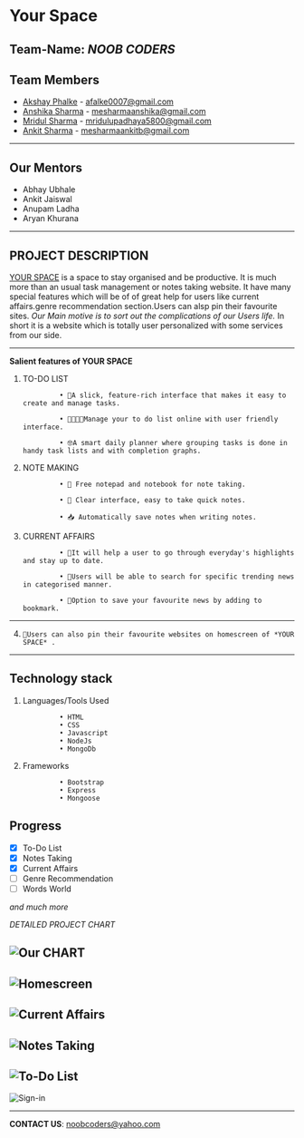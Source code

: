 
# __Your Space__

##           Team-Name: *NOOB CODERS*

##           Team Members

* [Akshay Phalke](https://github.com/asphalke07) - afalke0007@gmail.com
* [Anshika Sharma](https://github.com/Anshika321) - mesharmaanshika@gmail.com
* [Mridul Sharma](https://github.com/Mridulsharma01) - mridulupadhaya5800@gmail.com
* [Ankit Sharma](https://github.com/AnkittSharmaa) - mesharmaankitb@gmail.com
---

##           Our Mentors

* Abhay Ubhale
* Ankit Jaiswal
* Anupam Ladha
* Aryan Khurana

---

##      **PROJECT DESCRIPTION**

[YOUR SPACE](https://github.com/Anshika321/YOUR-SPACE) is a space to stay organised and be productive. It is much more than an usual task management or notes taking website. 
It have many special features which will be of of great help for users like current affairs.genre recommendation section.Users can alsp pin their favourite sites. 
*Our Main motive is to sort out the complications of our Users life.*
In short it is a website which is totally user personalized with some services from our side. 

---

**Salient features of YOUR SPACE**

1. TO-DO LIST

                • 🤠A slick, feature-rich interface that makes it easy to create and manage tasks.

                • 🧑‍💼👩‍💼Manage your to do list online with user friendly interface.

                • 🤓A smart daily planner where grouping tasks is done in handy task lists and with completion graphs.
            
2. NOTE MAKING

                • 📒 Free notepad and notebook for note taking.

                • 📝 Clear interface, easy to take quick notes.

                • 📥 Automatically save notes when writing notes.

3. CURRENT AFFAIRS
           
                • 📰It will help a user to go through everyday's highlights and stay up to date.

                • 🧐Users will be able to search for specific trending news in categorised manner.

                • 🔖Option to save your favourite news by adding to bookmark.

---

4.     📌Users can also pin their favourite websites on homescreen of *YOUR SPACE* .

---
## Technology stack



1. Languages/Tools Used
           
                • HTML
                • CSS
                • Javascript
                • NodeJs
                • MongoDb


1. Frameworks
           
                • Bootstrap
                • Express
                • Mongoose


## Progress

- [x] To-Do List
- [x] Notes Taking
- [x] Current Affairs
- [ ] Genre Recommendation
- [ ] Words World

*and much more*

*DETAILED PROJECT CHART* 

![Our CHART](https://www.linkpicture.com/q/Screenshot-63_4.png)
---
![Homescreen](https://www.linkpicture.com/q/Screenshot-from-2021-12-15-21-23-00.png)
---
![Current Affairs](https://www.linkpicture.com/q/Screenshot-from-2021-12-15-21-24-39.png)
---
![Notes Taking](https://www.linkpicture.com/q/Screenshot-from-2021-12-15-21-24-18.png)
---
![To-Do List](https://www.linkpicture.com/q/Screenshot-from-2021-12-15-21-23-46.png)
---
![Sign-in](https://www.linkpicture.com/q/Screenshot-from-2021-12-15-21-25-11.png)


---

**CONTACT US**: noobcoders@yahoo.com

    

